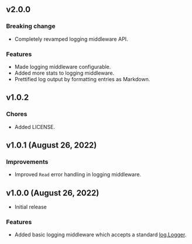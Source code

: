 ## v2.0.0

### Breaking change

- Completely revamped logging middleware API.

### Features

- Made logging middleware configurable.
- Added more stats to logging middleware.
- Prettified log output by formatting entries as Markdown.

## v1.0.2

### Chores

- Added LICENSE.

## v1.0.1 (August 26, 2022)

### Improvements

- Improved `Read` error handling in logging middleware.

## v1.0.0 (August 26, 2022)

- Initial release

### Features

- Added basic logging middleware which accepts a standard [log.Logger](https://pkg.go.dev/log@go1.19#Logger).
